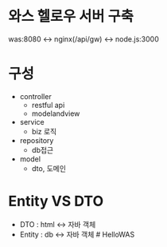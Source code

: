 # 와스 헬로우 서버 구축
was:8080 <-> nginx(/api/gw) <-> node.js:3000

# 구성
- controller
  - restful api
  - modelandview
- service
  - biz 로직
- repository
  - db접근
- model
  - dto, 도메인

# Entity VS DTO
- DTO : html <-> 자바 객체
- Entity : db <-> 자바 객체 # HelloWAS
